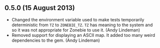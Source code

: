## 0.5.0 (15 August 2013)

* Changed the environment variable used to make tests temporarily deterministic
  from `TZ` to `ZONEBIE_TZ`. `TZ` has meaning to the system and so it was not
  appropriate for Zonebie to use it. (Andy Lindeman)
* Removed support for displaying an ASCII map. It added too many weird
  dependencies to the gem. (Andy Lindeman)
